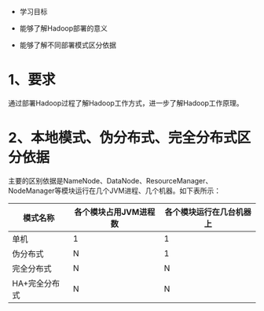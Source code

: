 - 学习目标

- 能够了解Hadoop部署的意义

- 能够了解不同部署模式区分依据

# 1、要求

通过部署Hadoop过程了解Hadoop工作方式，进一步了解Hadoop工作原理。

# 2、本地模式、伪分布式、完全分布式区分依据

主要的区别依据是NameNode、DataNode、ResourceManager、NodeManager等模块运行在几个JVM进程、几个机器。如下表所示：

| 模式名称 | 各个模块占用JVM进程数 | 各个模块运行在几台机器上 | 
| -- | -- | -- |
| 单机 | 1 | 1 | 
| 伪分布式 | N | 1 | 
| 完全分布式 | N | N  | 
| HA+完全分布式 | N | N | 

